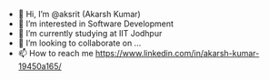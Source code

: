 - 👋 Hi, I’m @aksrit (Akarsh Kumar)
- 👀 I’m interested in Software Development
- 🌱 I’m currently studying at IIT Jodhpur
- 💞️ I’m looking to collaborate on ...
- 📫 How to reach me https://www.linkedin.com/in/akarsh-kumar-19450a165/


